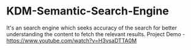 # KDM-Semantic-Search-Engine
It's an search engine which seeks accuracy of the search for better understanding the content to fetch the relevant results.
Project Demo - https://www.youtube.com/watch?v=H3vsaDTTA0M
